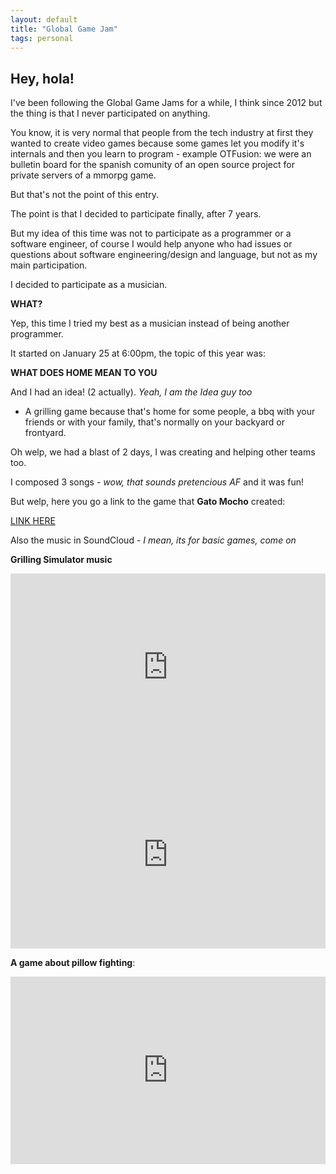 ```yaml
---
layout: default
title: "Global Game Jam"
tags: personal
---
```


## Hey, hola!

I've been following the Global Game Jams for a while, I think since 2012 but
 the thing is that I never participated on anything.

You know, it is very normal that people from the tech industry at first
 they wanted to create video games because some games let you modify
 it's internals and then you learn to program - example OTFusion:
 we were an bulletin board for the spanish comunity of an open source
 project for private servers of a mmorpg game.

But that's not the point of this entry.

The point is that I decided to participate finally, after 7 years.

But my idea of this time was not to participate as a programmer or a software
 engineer, of course I would help anyone who had issues or questions about
 software engineering/design and language, but not as my main participation.

I decided to participate as a musician.

**WHAT?**

Yep, this time I tried my best as a musician instead of being another programmer.

It started on January 25 at 6:00pm, the topic of this year was:

**WHAT DOES HOME MEAN TO YOU**

And I had an idea! (2 actually). *Yeah, I am the Idea guy too*

- A grilling game because that's home for some people, a bbq with your friends
 or with your family, that's normally on your backyard or frontyard.

Oh welp, we had a blast of 2 days, I was creating and helping other teams too.

I composed 3 songs - *wow, that sounds pretencious AF* and it was fun!

But welp, here you go a link to the game that **Gato Mocho** created:

[LINK HERE](https://play.google.com/store/apps/details?id=com.GatoMocho.GrillSimulator&rdid=com.GatoMocho.GrillSimulator)


Also the music in SoundCloud - *I mean, its for basic games, come on*

**Grilling Simulator music**

<iframe width="100%" height="300" scrolling="no" frameborder="no" allow="autoplay" src="https://w.soundcloud.com/player/?url=https%3A//api.soundcloud.com/tracks/565209306&color=%23ff5500&auto_play=false&hide_related=false&show_comments=true&show_user=true&show_reposts=false&show_teaser=true&visual=true"></iframe>

<iframe width="100%" height="300" scrolling="no" frameborder="no" allow="autoplay" src="https://w.soundcloud.com/player/?url=https%3A//api.soundcloud.com/tracks/565542195&color=%23ff5500&auto_play=false&hide_related=false&show_comments=true&show_user=true&show_reposts=false&show_teaser=true&visual=true"></iframe>

**A game about pillow fighting**:
<iframe width="100%" height="300" scrolling="no" frameborder="no" allow="autoplay" src="https://w.soundcloud.com/player/?url=https%3A//api.soundcloud.com/tracks/565543584&color=%23ff5500&auto_play=false&hide_related=false&show_comments=true&show_user=true&show_reposts=false&show_teaser=true&visual=true"></iframe>